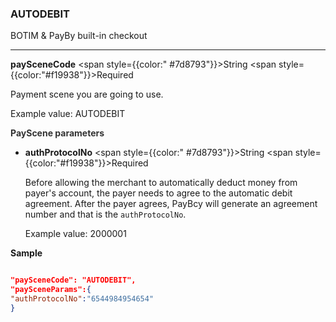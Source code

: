 ### **AUTODEBIT**

BOTIM & PayBy built-in checkout

---

**paySceneCode** <span style={{color:" #7d8793"}}>String</span> <span style={{color:"#f19938"}}>Required</span>

Payment scene you are going to use.

Example value: AUTODEBIT

 **<font color="#333333"> PayScene parameters</font>**

- **authProtocolNo** <span style={{color:" #7d8793"}}>String</span> <span style={{color:"#f19938"}}>Required</span>

  Before allowing the merchant to automatically deduct money from payer's account, the payer needs to agree to the automatic debit agreement. After the payer agrees, PayBcy will generate an agreement number and that is the `authProtocolNo`.

  Example value: 2000001

**Sample**

```json

"paySceneCode": "AUTODEBIT",
"paySceneParams":{
"authProtocolNo":"6544984954654"
}

```
